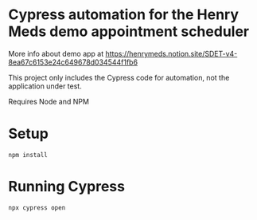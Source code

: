 # Cypress automation for the Henry Meds demo appointment scheduler 
More info about demo app at https://henrymeds.notion.site/SDET-v4-8ea67c6153e24c649678d034544f1fb6 

This project only includes the Cypress code for automation, not the application under test. 

Requires Node and NPM

# Setup
```shell
npm install
```

# Running Cypress
``` shell
npx cypress open
```
